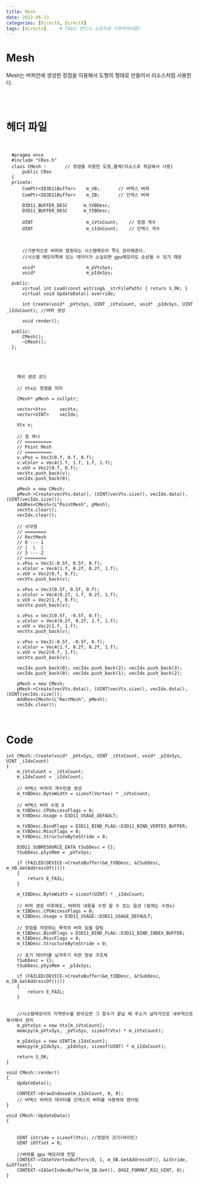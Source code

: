 ```yaml
---
title: Mesh
date: 2022-06-13
categories: [DirectX, DirectX]
tags: [directx]		# TAG는 반드시 소문자로 이루어져야함!
---
```


Mesh
===========================
Mesh는 버퍼안에 생성한 정점을 이용해서 도형의 형태로 만들어서 리소스처럼 사용한다.

<br><br>


헤더 파일
===================

<br>

      #pragma once
      #include "CRes.h"
      class CMesh :       // 정점을 이용한 도형,물체(리소스로 취급해서 사용)
          public CRes
      {
      private:
          ComPtr<ID3D11Buffer>    m_VB;       // 버텍스 버퍼
          ComPtr<ID3D11Buffer>    m_IB;       // 인덱스 버퍼
      
          D3D11_BUFFER_DESC      m_tVBDesc;   
          D3D11_BUFFER_DESC      m_tIBDesc;   
      
          UINT                    m_iVtxCount;    // 정점 개수
          UINT                    m_iIdxCount;    // 인덱스 개수
      
      
      
          //기본적으로 버퍼와 맵핑되는 시스템메모리 쪽도 관리해준다.
          //시스템 메모리쪽에 있는 데이터가 소실되면 gpu메모리도 손상될 수 있기 때문
      
          void*                   m_pVtxSys; 
          void*                   m_pIdxSys; 
      
      public:
          virtual int Load(const wstring& _strFilePath) { return S_OK; }
          virtual void UpdateData() override;
          
          int Create(void* _pVtxSys, UINT _iVtxCount, void* _pIdxSys, UINT _iIdxCount); //버퍼 생성
      
          void render();
      
      public:
          CMesh();
          ~CMesh();
      };


<br><br>

        메쉬 생성 코드

        // Vtx는 정점을 의미

        CMesh* pMesh = nullptr;

        vector<Vtx>		vecVtx;
        vector<UINT>	vecIdx;

        Vtx v;

        // 점 하나
        // ==========
        // Point Mesh	
        // ==========
        v.vPos = Vec3(0.f, 0.f, 0.f);
        v.vColor = Vec4(1.f, 1.f, 1.f, 1.f);
        v.vUV = Vec2(0.f, 0.f);
        vecVtx.push_back(v);
        vecIdx.push_back(0);

        pMesh = new CMesh;
        pMesh->Create(vecVtx.data(), (UINT)vecVtx.size(), vecIdx.data(), (UINT)vecIdx.size());
        AddRes<CMesh>(L"PointMesh", pMesh);
        vecVtx.clear();
        vecIdx.clear();

        // 사각형
        // ========
        // RectMesh
        // 0 --- 1
        // |  \  |
        // 3 --- 2
        // ========
        v.vPos = Vec3(-0.5f, 0.5f, 0.f);
        v.vColor = Vec4(1.f, 0.2f, 0.2f, 1.f);
        v.vUV = Vec2(0.f, 0.f);
        vecVtx.push_back(v);

        v.vPos = Vec3(0.5f, 0.5f, 0.f);
        v.vColor = Vec4(0.2f, 1.f, 0.2f, 1.f);
        v.vUV = Vec2(1.f, 0.f);
        vecVtx.push_back(v);

        v.vPos = Vec3(0.5f, -0.5f, 0.f);
        v.vColor = Vec4(0.2f, 0.2f, 1.f, 1.f);
        v.vUV = Vec2(1.f, 1.f);
        vecVtx.push_back(v);

        v.vPos = Vec3(-0.5f, -0.5f, 0.f);
        v.vColor = Vec4(1.f, 0.2f, 0.2f, 1.f);
        v.vUV = Vec2(0.f, 1.f);
        vecVtx.push_back(v);

        vecIdx.push_back(0); vecIdx.push_back(2); vecIdx.push_back(3);
        vecIdx.push_back(0); vecIdx.push_back(1); vecIdx.push_back(2);
        
        pMesh = new CMesh;
        pMesh->Create(vecVtx.data(), (UINT)vecVtx.size(), vecIdx.data(), (UINT)vecIdx.size());
        AddRes<CMesh>(L"RectMesh", pMesh);
        vecIdx.clear();

<br>

Code
==============================


    int CMesh::Create(void* _pVtxSys, UINT _iVtxCount, void* _pIdxSys, UINT _iIdxCount)
    {
        m_iVtxCount = _iVtxCount;
        m_iIdxCount = _iIdxCount;
    
        // 버텍스 버퍼의 개수만큼 생성
        m_tVBDesc.ByteWidth = sizeof(Vertex) * _iVtxCount;
    
        // 버텍스 버퍼 수정 X
        m_tVBDesc.CPUAccessFlags = 0;
        m_tVBDesc.Usage = D3D11_USAGE_DEFAULT;
    
        m_tVBDesc.BindFlags = D3D11_BIND_FLAG::D3D11_BIND_VERTEX_BUFFER;
        m_tVBDesc.MiscFlags = 0;
        m_tVBDesc.StructureByteStride = 0;
    
        D3D11_SUBRESOURCE_DATA tSubDesc = {};
        tSubDesc.pSysMem = _pVtxSys;
    
        if (FAILED(DEVICE->CreateBuffer(&m_tVBDesc, &tSubDesc, m_VB.GetAddressOf())))
        {
            return E_FAIL;
        }
    
        m_tIBDesc.ByteWidth = sizeof(UINT) * _iIdxCount;
    
        // 버퍼 생성 이후에도, 버퍼의 내용을 수정 할 수 있는 옵션 (밑에는 수정x)
        m_tIBDesc.CPUAccessFlags = 0;
        m_tIBDesc.Usage = D3D11_USAGE::D3D11_USAGE_DEFAULT;
    
        // 정점을 저장하는 목적의 버퍼 임을 알림
        m_tIBDesc.BindFlags = D3D11_BIND_FLAG::D3D11_BIND_INDEX_BUFFER;
        m_tIBDesc.MiscFlags = 0;
        m_tIBDesc.StructureByteStride = 0;
    
        // 초기 데이터를 넘겨주기 위한 정보 구조체
        tSubDesc = {};
        tSubDesc.pSysMem = _pIdxSys;
    
        if (FAILED(DEVICE->CreateBuffer(&m_tIBDesc, &tSubDesc, m_IB.GetAddressOf())))
        {
            return E_FAIL;
        }
    
    
        //시스템메모리의 지역변수를 받아오면 그 함수가 끝날 때 주소가 날라가므로 내부적으로 복사해서 관리
        m_pVtxSys = new Vtx[m_iVtxCount];
        memcpy(m_pVtxSys, _pVtxSys, sizeof(Vtx) * m_iVtxCount);
    
        m_pIdxSys = new UINT[m_iIdxCount];
        memcpy(m_pIdxSys, _pIdxSys, sizeof(UINT) * m_iIdxCount);
    
        return S_OK;
    }
    
    void CMesh::render()
    {
        UpdateData();
    
        CONTEXT->DrawIndexed(m_iIdxCount, 0, 0);
        // 버텍스 버퍼의 데이터를 인덱스의 버퍼를 사용하여 렌더링
    }
    
    void CMesh::UpdateData()
    {
        
    
        UINT iStride = sizeof(Vtx); //정점의 크기(바이트)
        UINT iOffset = 0;
    
        //버퍼를 gpu 메모리에 전달 
        CONTEXT->IASetVertexBuffers(0, 1, m_VB.GetAddressOf(), &iStride, &iOffset);
        CONTEXT->IASetIndexBuffer(m_IB.Get(), DXGI_FORMAT_R32_UINT, 0);
    }